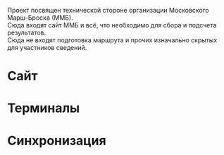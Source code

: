 Проект посвящен технической стороне организации Московского Марш-Броска (ММБ).  
Сюда входят сайт ММБ и всё, что необходимо для сбора и подсчета результатов.  
Сюда не входят подготовка маршрута и прочих изначально скрытых для участников сведений.

# Сайт

# Терминалы

# Синхронизация
